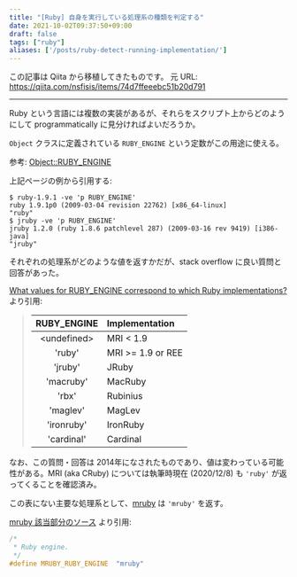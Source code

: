 ```yaml
---
title: "[Ruby] 自身を実行している処理系の種類を判定する"
date: 2021-10-02T09:37:50+09:00
draft: false
tags: ["ruby"]
aliases: ['/posts/ruby-detect-running-implementation/']
---
```


この記事は Qiita から移植してきたものです。
元 URL: https://qiita.com/nsfisis/items/74d7ffeeebc51b20d791


-----------------------------------



Ruby という言語には複数の実装があるが、それらをスクリプト上からどのようにして programmatically に見分ければよいだろうか。

`Object` クラスに定義されている `RUBY_ENGINE` という定数がこの用途に使える。

参考: [Object::RUBY_ENGINE](https://docs.ruby-lang.org/ja/latest/method/Object/c/RUBY_ENGINE.html)

上記ページの例から引用する:

```shell-session
$ ruby-1.9.1 -ve 'p RUBY_ENGINE'
ruby 1.9.1p0 (2009-03-04 revision 22762) [x86_64-linux]
"ruby"
$ jruby -ve 'p RUBY_ENGINE'
jruby 1.2.0 (ruby 1.8.6 patchlevel 287) (2009-03-16 rev 9419) [i386-java]
"jruby"
```

それぞれの処理系がどのような値を返すかだが、stack overflow に良い質問と回答があった。

[What values for RUBY_ENGINE correspond to which Ruby implementations?](https://stackoverflow.com/a/9894232) より引用:

> | RUBY_ENGINE | Implementation    |
> |:-----------:|:------------------|
> | \<undefined\> | MRI < 1.9         |
> | 'ruby'      | MRI >= 1.9 or REE |
> | 'jruby'     | JRuby             |
> | 'macruby'   | MacRuby           |
> | 'rbx'       | Rubinius          |
> | 'maglev'    | MagLev            |
> | 'ironruby'  | IronRuby          |
> | 'cardinal'  | Cardinal          |


なお、この質問・回答は 2014年になされたものであり、値は変わっている可能性がある。MRI (aka CRuby) については執筆時現在 (2020/12/8) も `'ruby'` が返ってくることを確認済み。

この表にない主要な処理系として、[mruby](https://mruby.org) は `'mruby'` を返す。

[mruby 該当部分のソース](https://github.com/mruby/mruby/blob/ed29d74bfd95362eaeb946fcf7e865d80346b62b/include/mruby/version.h#L32-L35) より引用:

```c
/*
 * Ruby engine.
 */
#define MRUBY_RUBY_ENGINE  "mruby"
```

